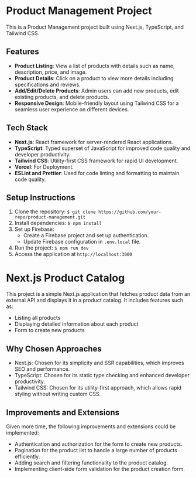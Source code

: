 # Product Management Project

This is a Product Management project built using Next.js, TypeScript, and Tailwind CSS.

## Features

- **Product Listing**: View a list of products with details such as name, description, price, and image.
- **Product Details**: Click on a product to view more details including specifications and reviews.
- **Add/Edit/Delete Products**: Admin users can add new products, edit existing products, and delete products.
- **Responsive Design**: Mobile-friendly layout using Tailwind CSS for a seamless user experience on different devices.

## Tech Stack

- **Next.js**: React framework for server-rendered React applications.
- **TypeScript**: Typed superset of JavaScript for improved code quality and developer productivity.
- **Tailwind CSS**: Utility-first CSS framework for rapid UI development.
- **Vercel**: For Deployment.
- **ESLint and Prettier**: Used for code linting and formatting to maintain code quality.

## Setup Instructions

1. Clone the repository: `$ git clone https://github.com/your-repo/product-management.git`
2. Install dependencies: `$ npm install`
3. Set up Firebase:
   - Create a Firebase project and set up authentication.
   - Update Firebase configuration in `.env.local` file.
4. Run the project: `$ npm run dev`
5. Access the application at `http://localhost:3000`

# Next.js Product Catalog

This project is a simple Next.js application that fetches product data from an external API and displays it in a product catalog. It includes features such as:

- Listing all products
- Displaying detailed information about each product
- Form to create new products

## Why Chosen Approaches

- Next.js: Chosen for its simplicity and SSR capabilities, which improves SEO and performance.
- TypeScript: Chosen for its static type checking and enhanced developer productivity.
- Tailwind CSS: Chosen for its utility-first approach, which allows rapid styling without writing custom CSS.

## Improvements and Extensions

Given more time, the following improvements and extensions could be implemented:

- Authentication and authorization for the form to create new products.
- Pagination for the product list to handle a large number of products efficiently.
- Adding search and filtering functionality to the product catalog.
- Implementing client-side form validation for the product creation form.
